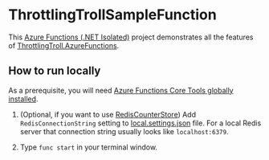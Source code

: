 # ThrottlingTrollSampleFunction

This [Azure Functions (.NET Isolated)](https://learn.microsoft.com/en-us/azure/azure-functions/durable/durable-functions-dotnet-isolated-overview) project demonstrates all the features of [ThrottlingTroll.AzureFunctions](https://www.nuget.org/packages/ThrottlingTroll.AzureFunctions).

## How to run locally

As a prerequisite, you will need [Azure Functions Core Tools globally installed](https://learn.microsoft.com/en-us/azure/azure-functions/functions-run-local#install-the-azure-functions-core-tools).

1. (Optional, if you want to use [RedisCounterStore](https://github.com/ThrottlingTroll/ThrottlingTroll/tree/main/ThrottlingTroll.CounterStores.Redis)) Add `RedisConnectionString` setting to [local.settings.json](https://github.com/ThrottlingTroll/ThrottlingTroll-AzureFunctions-Samples/blob/main/ThrottlingTrollSampleFunction/local.settings.json) file. For a local Redis server that connection string usually looks like `localhost:6379`. 

2. Type `func start` in your terminal window.
